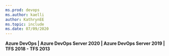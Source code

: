 ```yaml
---
ms.prod: devops
ms.author: kaelli
author: KathrynEE
ms.topic: include
ms.date: 07/09/2020
---
```


**Azure DevOps | Azure DevOps Server 2020 | Azure DevOps Server 2019 | TFS 2018 - TFS 2013**